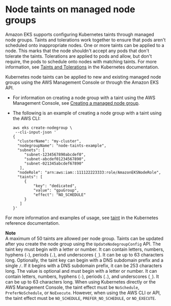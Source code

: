 # Node taints on managed node groups<a name="node-taints-managed-node-groups"></a>

Amazon EKS supports configuring Kubernetes taints through managed node groups\. Taints and tolerations work together to ensure that pods aren't scheduled onto inappropriate nodes\. One or more taints can be applied to a node\. This marks that the node shouldn't accept any pods that don't tolerate the taints\. Tolerations are applied to pods and allow, but don't require, the pods to schedule onto nodes with matching taints\. For more information, see [Taints and Tolerations](https://kubernetes.io/docs/concepts/scheduling-eviction/taint-and-toleration/) in the Kubernetes documentation\.

Kubernetes node taints can be applied to new and existing managed node groups using the AWS Management Console or through the Amazon EKS API\.
+ For information on creating a node group with a taint using the AWS Management Console, see [Creating a managed node group](create-managed-node-group.md)\.
+ The following is an example of creating a node group with a taint using the AWS CLI:

  ```
  aws eks create-nodegroup \
   --cli-input-json '
  {
    "clusterName": "my-cluster",
    "nodegroupName": "node-taints-example",
    "subnets": [
       "subnet-1234567890abcdef0",
       "subnet-abcdef01234567890",
       "subnet-021345abcdef67890"
     ],
    "nodeRole": "arn:aws:iam::111122223333:role/AmazonEKSNodeRole",
    "taints": [
       {
           "key": "dedicated",
           "value": "gpuGroup",
           "effect": "NO_SCHEDULE"
       }
     ]
  }'
  ```

For more information and examples of usage, see [taint](https://kubernetes.io/docs/reference/generated/kubectl/kubectl-commands#taint) in the Kubernetes reference documentation\.

**Note**  
A maximum of 50 taints are allowed per node group\.
Taints can be updated after you create the node group using the `UpdateNodegroupConfig` API\.
The taint key must begin with a letter or number\. It can contain letters, numbers, hyphens \(`-`\), periods \(`.`\), and underscores \(`_`\)\. It can be up to 63 characters long\.
Optionally, the taint key can begin with a DNS subdomain prefix and a single `/`\. If it begins with a DNS subdomain prefix, it can be 253 characters long\.
The value is optional and must begin with a letter or number\. It can contain letters, numbers, hyphens \(`-`\), periods \(`.`\), and underscores \(`_`\)\. It can be up to 63 characters long\.
When using Kubernetes directly or the AWS Management Console, the taint effect must be `NoSchedule`, `PreferNoSchedule`, or `NoExecute`\. However, when using the AWS CLI or API, the taint effect must be `NO_SCHEDULE`, `PREFER_NO_SCHEDULE`, or `NO_EXECUTE`\.